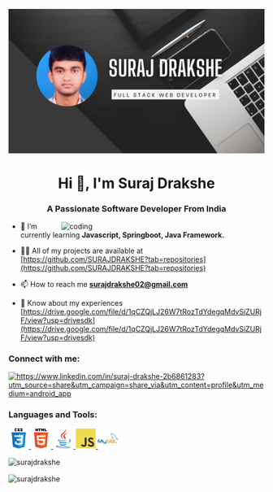 ![logo](https://github.com/SURAJDRAKSHE/suraj_drakshe/blob/main/Github%20Banner.png)
<h1 align="center">Hi 👋, I'm Suraj Drakshe</h1>
<h3 align="center">A Passionate Software Developer From India</h3>

<img align="right" alt="coding" width="400" src="https://camo.githubusercontent.com/19db51af5f90f1b152bc0b9078f5fe97053955be5074f03f17019c70345bdcdb/68747470733a2f2f6d69726f2e6d656469756d2e636f6d2f6d61782f313336302f302a37513379765349765f7430696f4a2d5a2e676966">

- 🌱 I’m currently learning **Javascript, Springboot, Java Framework.**

- 👨‍💻 All of my projects are available at [https://github.com/SURAJDRAKSHE?tab=repositories](https://github.com/SURAJDRAKSHE?tab=repositories)

- 📫 How to reach me **surajdrakshe02@gmail.com**

- 📄 Know about my experiences [https://drive.google.com/file/d/1qCZQjLJ26W7tRozTdYdegqMdvSiZURjF/view?usp=drivesdk](https://drive.google.com/file/d/1qCZQjLJ26W7tRozTdYdegqMdvSiZURjF/view?usp=drivesdk)

<h3 align="left">Connect with me:</h3>
<p align="left">
<a href="https://linkedin.com/in/https://www.linkedin.com/in/suraj-drakshe-2b6861283?utm_source=share&utm_campaign=share_via&utm_content=profile&utm_medium=android_app" target="blank"><img align="center" src="https://raw.githubusercontent.com/rahuldkjain/github-profile-readme-generator/master/src/images/icons/Social/linked-in-alt.svg" alt="https://www.linkedin.com/in/suraj-drakshe-2b6861283?utm_source=share&utm_campaign=share_via&utm_content=profile&utm_medium=android_app" height="30" width="40" /></a>
</p>

<h3 align="left">Languages and Tools:</h3>
<p align="left"> <a href="https://www.w3schools.com/css/" target="_blank" rel="noreferrer"> <img src="https://raw.githubusercontent.com/devicons/devicon/master/icons/css3/css3-original-wordmark.svg" alt="css3" width="40" height="40"/> </a> <a href="https://www.w3.org/html/" target="_blank" rel="noreferrer"> <img src="https://raw.githubusercontent.com/devicons/devicon/master/icons/html5/html5-original-wordmark.svg" alt="html5" width="40" height="40"/> </a> <a href="https://www.java.com" target="_blank" rel="noreferrer"> <img src="https://raw.githubusercontent.com/devicons/devicon/master/icons/java/java-original.svg" alt="java" width="40" height="40"/> </a> <a href="https://developer.mozilla.org/en-US/docs/Web/JavaScript" target="_blank" rel="noreferrer"> <img src="https://raw.githubusercontent.com/devicons/devicon/master/icons/javascript/javascript-original.svg" alt="javascript" width="40" height="40"/> </a> <a href="https://www.mysql.com/" target="_blank" rel="noreferrer"> <img src="https://raw.githubusercontent.com/devicons/devicon/master/icons/mysql/mysql-original-wordmark.svg" alt="mysql" width="40" height="40"/> </a> </p>

<p><img align="center" src="https://github-readme-stats.vercel.app/api/top-langs?username=surajdrakshe&show_icons=true&locale=en&layout=compact" alt="surajdrakshe" /></p>

<p><img align="center" src="https://github-readme-streak-stats.herokuapp.com/?user=surajdrakshe&" alt="surajdrakshe" /></p>
